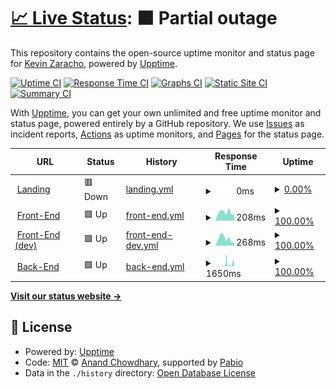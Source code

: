 # [📈 Live Status](https://kevinzaracho.com): <!--live status--> **🟧 Partial outage**

This repository contains the open-source uptime monitor and status page for [Kevin Zaracho](kevinzaracho.com), powered by [Upptime](https://github.com/upptime/upptime).

[![Uptime CI](https://github.com/kenzaflow/grow2on-uptime/workflows/Uptime%20CI/badge.svg)](https://github.com/kenzaflow/grow2on-uptime/actions?query=workflow%3A%22Uptime+CI%22)
[![Response Time CI](https://github.com/kenzaflow/grow2on-uptime/workflows/Response%20Time%20CI/badge.svg)](https://github.com/kenzaflow/grow2on-uptime/actions?query=workflow%3A%22Response+Time+CI%22)
[![Graphs CI](https://github.com/kenzaflow/grow2on-uptime/workflows/Graphs%20CI/badge.svg)](https://github.com/kenzaflow/grow2on-uptime/actions?query=workflow%3A%22Graphs+CI%22)
[![Static Site CI](https://github.com/kenzaflow/grow2on-uptime/workflows/Static%20Site%20CI/badge.svg)](https://github.com/kenzaflow/grow2on-uptime/actions?query=workflow%3A%22Static+Site+CI%22)
[![Summary CI](https://github.com/kenzaflow/grow2on-uptime/workflows/Summary%20CI/badge.svg)](https://github.com/kenzaflow/grow2on-uptime/actions?query=workflow%3A%22Summary+CI%22)

With [Upptime](https://upptime.js.org), you can get your own unlimited and free uptime monitor and status page, powered entirely by a GitHub repository. We use [Issues](https://github.com/kenzaflow/grow2on-uptime/issues) as incident reports, [Actions](https://github.com/kenzaflow/grow2on-uptime/actions) as uptime monitors, and [Pages](https://kevinzaracho.com) for the status page.

<!--start: status pages-->
<!-- This summary is generated by Upptime (https://github.com/upptime/upptime) -->
<!-- Do not edit this manually, your changes will be overwritten -->
<!-- prettier-ignore -->
| URL | Status | History | Response Time | Uptime |
| --- | ------ | ------- | ------------- | ------ |
| <img alt="" src="https://icons.duckduckgo.com/ip3/grow2on.com.ico" height="13"> [Landing](https://grow2on.com) | 🟥 Down | [landing.yml](https://github.com/kevinzaracho/grow2on-uptime/commits/HEAD/history/landing.yml) | <details><summary><img alt="Response time graph" src="./graphs/landing/response-time-week.png" height="20"> 0ms</summary><br><a href="https://www.kevinzaracho.com/history/landing"><img alt="Response time 996" src="https://img.shields.io/endpoint?url=https%3A%2F%2Fraw.githubusercontent.com%2Fkevinzaracho%2Fgrow2on-uptime%2FHEAD%2Fapi%2Flanding%2Fresponse-time.json"></a><br><a href="https://www.kevinzaracho.com/history/landing"><img alt="24-hour response time 0" src="https://img.shields.io/endpoint?url=https%3A%2F%2Fraw.githubusercontent.com%2Fkevinzaracho%2Fgrow2on-uptime%2FHEAD%2Fapi%2Flanding%2Fresponse-time-day.json"></a><br><a href="https://www.kevinzaracho.com/history/landing"><img alt="7-day response time 0" src="https://img.shields.io/endpoint?url=https%3A%2F%2Fraw.githubusercontent.com%2Fkevinzaracho%2Fgrow2on-uptime%2FHEAD%2Fapi%2Flanding%2Fresponse-time-week.json"></a><br><a href="https://www.kevinzaracho.com/history/landing"><img alt="30-day response time 1099" src="https://img.shields.io/endpoint?url=https%3A%2F%2Fraw.githubusercontent.com%2Fkevinzaracho%2Fgrow2on-uptime%2FHEAD%2Fapi%2Flanding%2Fresponse-time-month.json"></a><br><a href="https://www.kevinzaracho.com/history/landing"><img alt="1-year response time 996" src="https://img.shields.io/endpoint?url=https%3A%2F%2Fraw.githubusercontent.com%2Fkevinzaracho%2Fgrow2on-uptime%2FHEAD%2Fapi%2Flanding%2Fresponse-time-year.json"></a></details> | <details><summary><a href="https://www.kevinzaracho.com/history/landing">0.00%</a></summary><a href="https://www.kevinzaracho.com/history/landing"><img alt="All-time uptime 86.63%" src="https://img.shields.io/endpoint?url=https%3A%2F%2Fraw.githubusercontent.com%2Fkevinzaracho%2Fgrow2on-uptime%2FHEAD%2Fapi%2Flanding%2Fuptime.json"></a><br><a href="https://www.kevinzaracho.com/history/landing"><img alt="24-hour uptime 0.00%" src="https://img.shields.io/endpoint?url=https%3A%2F%2Fraw.githubusercontent.com%2Fkevinzaracho%2Fgrow2on-uptime%2FHEAD%2Fapi%2Flanding%2Fuptime-day.json"></a><br><a href="https://www.kevinzaracho.com/history/landing"><img alt="7-day uptime 0.00%" src="https://img.shields.io/endpoint?url=https%3A%2F%2Fraw.githubusercontent.com%2Fkevinzaracho%2Fgrow2on-uptime%2FHEAD%2Fapi%2Flanding%2Fuptime-week.json"></a><br><a href="https://www.kevinzaracho.com/history/landing"><img alt="30-day uptime 10.01%" src="https://img.shields.io/endpoint?url=https%3A%2F%2Fraw.githubusercontent.com%2Fkevinzaracho%2Fgrow2on-uptime%2FHEAD%2Fapi%2Flanding%2Fuptime-month.json"></a><br><a href="https://www.kevinzaracho.com/history/landing"><img alt="1-year uptime 86.63%" src="https://img.shields.io/endpoint?url=https%3A%2F%2Fraw.githubusercontent.com%2Fkevinzaracho%2Fgrow2on-uptime%2FHEAD%2Fapi%2Flanding%2Fuptime-year.json"></a></details>
| <img alt="" src="https://icons.duckduckgo.com/ip3/integrador.grow2on.com.ico" height="13"> [Front-End](https://integrador.grow2on.com) | 🟩 Up | [front-end.yml](https://github.com/kevinzaracho/grow2on-uptime/commits/HEAD/history/front-end.yml) | <details><summary><img alt="Response time graph" src="./graphs/front-end/response-time-week.png" height="20"> 208ms</summary><br><a href="https://www.kevinzaracho.com/history/front-end"><img alt="Response time 181" src="https://img.shields.io/endpoint?url=https%3A%2F%2Fraw.githubusercontent.com%2Fkevinzaracho%2Fgrow2on-uptime%2FHEAD%2Fapi%2Ffront-end%2Fresponse-time.json"></a><br><a href="https://www.kevinzaracho.com/history/front-end"><img alt="24-hour response time 265" src="https://img.shields.io/endpoint?url=https%3A%2F%2Fraw.githubusercontent.com%2Fkevinzaracho%2Fgrow2on-uptime%2FHEAD%2Fapi%2Ffront-end%2Fresponse-time-day.json"></a><br><a href="https://www.kevinzaracho.com/history/front-end"><img alt="7-day response time 208" src="https://img.shields.io/endpoint?url=https%3A%2F%2Fraw.githubusercontent.com%2Fkevinzaracho%2Fgrow2on-uptime%2FHEAD%2Fapi%2Ffront-end%2Fresponse-time-week.json"></a><br><a href="https://www.kevinzaracho.com/history/front-end"><img alt="30-day response time 153" src="https://img.shields.io/endpoint?url=https%3A%2F%2Fraw.githubusercontent.com%2Fkevinzaracho%2Fgrow2on-uptime%2FHEAD%2Fapi%2Ffront-end%2Fresponse-time-month.json"></a><br><a href="https://www.kevinzaracho.com/history/front-end"><img alt="1-year response time 181" src="https://img.shields.io/endpoint?url=https%3A%2F%2Fraw.githubusercontent.com%2Fkevinzaracho%2Fgrow2on-uptime%2FHEAD%2Fapi%2Ffront-end%2Fresponse-time-year.json"></a></details> | <details><summary><a href="https://www.kevinzaracho.com/history/front-end">100.00%</a></summary><a href="https://www.kevinzaracho.com/history/front-end"><img alt="All-time uptime 100.00%" src="https://img.shields.io/endpoint?url=https%3A%2F%2Fraw.githubusercontent.com%2Fkevinzaracho%2Fgrow2on-uptime%2FHEAD%2Fapi%2Ffront-end%2Fuptime.json"></a><br><a href="https://www.kevinzaracho.com/history/front-end"><img alt="24-hour uptime 100.00%" src="https://img.shields.io/endpoint?url=https%3A%2F%2Fraw.githubusercontent.com%2Fkevinzaracho%2Fgrow2on-uptime%2FHEAD%2Fapi%2Ffront-end%2Fuptime-day.json"></a><br><a href="https://www.kevinzaracho.com/history/front-end"><img alt="7-day uptime 100.00%" src="https://img.shields.io/endpoint?url=https%3A%2F%2Fraw.githubusercontent.com%2Fkevinzaracho%2Fgrow2on-uptime%2FHEAD%2Fapi%2Ffront-end%2Fuptime-week.json"></a><br><a href="https://www.kevinzaracho.com/history/front-end"><img alt="30-day uptime 100.00%" src="https://img.shields.io/endpoint?url=https%3A%2F%2Fraw.githubusercontent.com%2Fkevinzaracho%2Fgrow2on-uptime%2FHEAD%2Fapi%2Ffront-end%2Fuptime-month.json"></a><br><a href="https://www.kevinzaracho.com/history/front-end"><img alt="1-year uptime 100.00%" src="https://img.shields.io/endpoint?url=https%3A%2F%2Fraw.githubusercontent.com%2Fkevinzaracho%2Fgrow2on-uptime%2FHEAD%2Fapi%2Ffront-end%2Fuptime-year.json"></a></details>
| <img alt="" src="https://icons.duckduckgo.com/ip3/www2.grow2on.com.ico" height="13"> [Front-End (dev)](https://www2.grow2on.com) | 🟩 Up | [front-end-dev.yml](https://github.com/kevinzaracho/grow2on-uptime/commits/HEAD/history/front-end-dev.yml) | <details><summary><img alt="Response time graph" src="./graphs/front-end-dev/response-time-week.png" height="20"> 268ms</summary><br><a href="https://www.kevinzaracho.com/history/front-end-dev"><img alt="Response time 225" src="https://img.shields.io/endpoint?url=https%3A%2F%2Fraw.githubusercontent.com%2Fkevinzaracho%2Fgrow2on-uptime%2FHEAD%2Fapi%2Ffront-end-dev%2Fresponse-time.json"></a><br><a href="https://www.kevinzaracho.com/history/front-end-dev"><img alt="24-hour response time 371" src="https://img.shields.io/endpoint?url=https%3A%2F%2Fraw.githubusercontent.com%2Fkevinzaracho%2Fgrow2on-uptime%2FHEAD%2Fapi%2Ffront-end-dev%2Fresponse-time-day.json"></a><br><a href="https://www.kevinzaracho.com/history/front-end-dev"><img alt="7-day response time 268" src="https://img.shields.io/endpoint?url=https%3A%2F%2Fraw.githubusercontent.com%2Fkevinzaracho%2Fgrow2on-uptime%2FHEAD%2Fapi%2Ffront-end-dev%2Fresponse-time-week.json"></a><br><a href="https://www.kevinzaracho.com/history/front-end-dev"><img alt="30-day response time 213" src="https://img.shields.io/endpoint?url=https%3A%2F%2Fraw.githubusercontent.com%2Fkevinzaracho%2Fgrow2on-uptime%2FHEAD%2Fapi%2Ffront-end-dev%2Fresponse-time-month.json"></a><br><a href="https://www.kevinzaracho.com/history/front-end-dev"><img alt="1-year response time 225" src="https://img.shields.io/endpoint?url=https%3A%2F%2Fraw.githubusercontent.com%2Fkevinzaracho%2Fgrow2on-uptime%2FHEAD%2Fapi%2Ffront-end-dev%2Fresponse-time-year.json"></a></details> | <details><summary><a href="https://www.kevinzaracho.com/history/front-end-dev">100.00%</a></summary><a href="https://www.kevinzaracho.com/history/front-end-dev"><img alt="All-time uptime 100.00%" src="https://img.shields.io/endpoint?url=https%3A%2F%2Fraw.githubusercontent.com%2Fkevinzaracho%2Fgrow2on-uptime%2FHEAD%2Fapi%2Ffront-end-dev%2Fuptime.json"></a><br><a href="https://www.kevinzaracho.com/history/front-end-dev"><img alt="24-hour uptime 100.00%" src="https://img.shields.io/endpoint?url=https%3A%2F%2Fraw.githubusercontent.com%2Fkevinzaracho%2Fgrow2on-uptime%2FHEAD%2Fapi%2Ffront-end-dev%2Fuptime-day.json"></a><br><a href="https://www.kevinzaracho.com/history/front-end-dev"><img alt="7-day uptime 100.00%" src="https://img.shields.io/endpoint?url=https%3A%2F%2Fraw.githubusercontent.com%2Fkevinzaracho%2Fgrow2on-uptime%2FHEAD%2Fapi%2Ffront-end-dev%2Fuptime-week.json"></a><br><a href="https://www.kevinzaracho.com/history/front-end-dev"><img alt="30-day uptime 100.00%" src="https://img.shields.io/endpoint?url=https%3A%2F%2Fraw.githubusercontent.com%2Fkevinzaracho%2Fgrow2on-uptime%2FHEAD%2Fapi%2Ffront-end-dev%2Fuptime-month.json"></a><br><a href="https://www.kevinzaracho.com/history/front-end-dev"><img alt="1-year uptime 100.00%" src="https://img.shields.io/endpoint?url=https%3A%2F%2Fraw.githubusercontent.com%2Fkevinzaracho%2Fgrow2on-uptime%2FHEAD%2Fapi%2Ffront-end-dev%2Fuptime-year.json"></a></details>
| <img alt="" src="https://icons.duckduckgo.com/ip3/back.grow2on.com.ico" height="13"> [Back-End](https://back.grow2on.com:3102) | 🟩 Up | [back-end.yml](https://github.com/kevinzaracho/grow2on-uptime/commits/HEAD/history/back-end.yml) | <details><summary><img alt="Response time graph" src="./graphs/back-end/response-time-week.png" height="20"> 1650ms</summary><br><a href="https://www.kevinzaracho.com/history/back-end"><img alt="Response time 340" src="https://img.shields.io/endpoint?url=https%3A%2F%2Fraw.githubusercontent.com%2Fkevinzaracho%2Fgrow2on-uptime%2FHEAD%2Fapi%2Fback-end%2Fresponse-time.json"></a><br><a href="https://www.kevinzaracho.com/history/back-end"><img alt="24-hour response time 2998" src="https://img.shields.io/endpoint?url=https%3A%2F%2Fraw.githubusercontent.com%2Fkevinzaracho%2Fgrow2on-uptime%2FHEAD%2Fapi%2Fback-end%2Fresponse-time-day.json"></a><br><a href="https://www.kevinzaracho.com/history/back-end"><img alt="7-day response time 1650" src="https://img.shields.io/endpoint?url=https%3A%2F%2Fraw.githubusercontent.com%2Fkevinzaracho%2Fgrow2on-uptime%2FHEAD%2Fapi%2Fback-end%2Fresponse-time-week.json"></a><br><a href="https://www.kevinzaracho.com/history/back-end"><img alt="30-day response time 812" src="https://img.shields.io/endpoint?url=https%3A%2F%2Fraw.githubusercontent.com%2Fkevinzaracho%2Fgrow2on-uptime%2FHEAD%2Fapi%2Fback-end%2Fresponse-time-month.json"></a><br><a href="https://www.kevinzaracho.com/history/back-end"><img alt="1-year response time 340" src="https://img.shields.io/endpoint?url=https%3A%2F%2Fraw.githubusercontent.com%2Fkevinzaracho%2Fgrow2on-uptime%2FHEAD%2Fapi%2Fback-end%2Fresponse-time-year.json"></a></details> | <details><summary><a href="https://www.kevinzaracho.com/history/back-end">100.00%</a></summary><a href="https://www.kevinzaracho.com/history/back-end"><img alt="All-time uptime 98.88%" src="https://img.shields.io/endpoint?url=https%3A%2F%2Fraw.githubusercontent.com%2Fkevinzaracho%2Fgrow2on-uptime%2FHEAD%2Fapi%2Fback-end%2Fuptime.json"></a><br><a href="https://www.kevinzaracho.com/history/back-end"><img alt="24-hour uptime 100.00%" src="https://img.shields.io/endpoint?url=https%3A%2F%2Fraw.githubusercontent.com%2Fkevinzaracho%2Fgrow2on-uptime%2FHEAD%2Fapi%2Fback-end%2Fuptime-day.json"></a><br><a href="https://www.kevinzaracho.com/history/back-end"><img alt="7-day uptime 100.00%" src="https://img.shields.io/endpoint?url=https%3A%2F%2Fraw.githubusercontent.com%2Fkevinzaracho%2Fgrow2on-uptime%2FHEAD%2Fapi%2Fback-end%2Fuptime-week.json"></a><br><a href="https://www.kevinzaracho.com/history/back-end"><img alt="30-day uptime 99.96%" src="https://img.shields.io/endpoint?url=https%3A%2F%2Fraw.githubusercontent.com%2Fkevinzaracho%2Fgrow2on-uptime%2FHEAD%2Fapi%2Fback-end%2Fuptime-month.json"></a><br><a href="https://www.kevinzaracho.com/history/back-end"><img alt="1-year uptime 98.88%" src="https://img.shields.io/endpoint?url=https%3A%2F%2Fraw.githubusercontent.com%2Fkevinzaracho%2Fgrow2on-uptime%2FHEAD%2Fapi%2Fback-end%2Fuptime-year.json"></a></details>

<!--end: status pages-->

[**Visit our status website →**](https://kevinzaracho.com)

## 📄 License

- Powered by: [Upptime](https://github.com/upptime/upptime)
- Code: [MIT](./LICENSE) © [Anand Chowdhary](https://anandchowdhary.com), supported by [Pabio](https://pabio.com)
- Data in the `./history` directory: [Open Database License](https://opendatacommons.org/licenses/odbl/1-0/)
